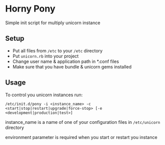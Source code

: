 # Horny Pony

Simple init script for multiply unicorn instance

## Setup

* Put all files from `/etc` to your `/etc` directory
* Put `unicorn.rb` into your project
* Change user name & application path in *.conf files
* Make sure that you have bundle & unicorn gems installed


## Usage

To control you unicorn instances run:

`/etc/init.d/pony -i <instance_name> -c <start|stop|restart|upgrade|force-stop> [-e
<development|production|test>]`

instance_name is a name of one of your configuration files in `/etc/unicorn` directory

environment parameter is required when you start or restart you instance
